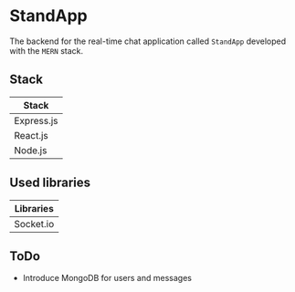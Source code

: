 # StandApp

The backend for the real-time chat application called `StandApp` developed with the `MERN` stack.

## Stack

| Stack | 
| ---- |
| Express.js |
| React.js |
| Node.js |

## Used libraries 

| Libraries |
| ---- |
| Socket.io |

## ToDo

- Introduce MongoDB for users and messages
